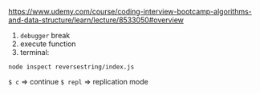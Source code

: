 https://www.udemy.com/course/coding-interview-bootcamp-algorithms-and-data-structure/learn/lecture/8533050#overview

1. `debugger` break
2. execute function
3. terminal:

```
node inspect reversestring/index.js
```

`$ c` => continue
`$ repl` => replication mode
